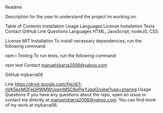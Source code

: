 Readme


Description
for the user to understand the project im working on.

Table of Contents
Installation​
Usage
Languages​
License
Installation
Tests
Contact
GitHub
Link​
Questions
Languages
HTML, JavaScript, nodeJS, CSS

License
MIT
Installation
​To install necessary dependencies, run the following command:​

npm i
Testing
To run tests, run the following command:​

npm test
Contact
manuelybarra2006@yahoo.com

GitHub
mybarra06

Link https://drive.google.com/file/d/1-nVK5pcMOFeGPWMWUxemMSC8oPwYJaqG/view?usp=sharing
Usage
Questions
​If you have any questions about the repo, open an issue or contact me directly at manuelybarra2006@yahoo.com. You can find more of my work at mybarra06.